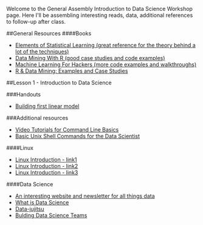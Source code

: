 Welcome to the General Assembly Introduction to Data Science Workshop page.  Here I'll be assembling interesting reads, data, additional references to follow-up after class.

##General Resources
####Books
- [Elements of Statistical Learning (great reference for the theory behind a lot of the techniques)](http://www-stat.stanford.edu/~tibs/ElemStatLearn/)
- [Data Mining With R (good case studies and code examples)](http://www.dcc.fc.up.pt/~ltorgo/DataMiningWithR/)
- [Machine Learning For Hackers (more code examples and walkthroughs)](https://github.com/johnmyleswhite/ML_for_Hackers)
- [R & Data Mining: Examples and Case Studies](http://cran.r-project.org/doc/contrib/Zhao_R_and_data_mining.pdf)

##Lesson 1 - Introduction to Data Science

###Handouts
- [Building first linear model](https://github.com/hptdss/DS-Intro/wiki/Building-your-first-Linear-Model)

###Additional resources
- [Video Tutorials for Command Line Basics](http://drupalize.me/series/command-line-basics-series)
- [Basic Unix Shell Commands for the Data Scientist](http://practical-data-science.blogspot.com/2012/09/basic-unix-shell-commands-for-data.html)

####Linux
- [Linux Introduction - link1](https://marylou.byu.edu/documentation/unix-tutorial/)
- [Linux Introduction - link2](http://tldp.org/LDP/intro-linux/html/index.html )
- [Linux Introduction - link3](http://tldp.org/guides.html)

####Data Science
- [An interesting website and newsletter for all things data](http://strata.oreilly.com)
- [What is Data Science](http://radar.oreilly.com/2010/06/what-is-data-science.html)
- [Data-jujitsu](http://radar.oreilly.com/2012/07/data-jujitsu.html)
- [Bulding Data Science Teams](http://radar.oreilly.com/2011/09/building-data-science-teams.html)

